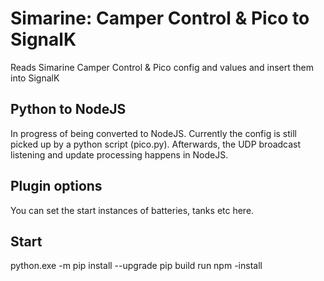 # Simarine: Camper Control & Pico to SignalK

Reads Simarine Camper Control & Pico config and values and insert them into SignalK

## Python to NodeJS

In progress of being converted to NodeJS.
Currently the config is still picked up by a python script (pico.py).
Afterwards, the UDP broadcast listening and update processing happens in NodeJS.


## Plugin options

You can set the start instances of batteries, tanks etc here.


## Start
python.exe -m pip install --upgrade pip
build
run npm -install